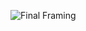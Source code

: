 

![Final Framing](https://github.com/JPSchloss/Disinfo2019Election/blob/97fdba1b02d266c8a9bcb70cd94cf6bb72f0e177/Final%20Framing.png)
